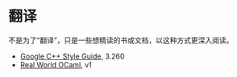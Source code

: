 翻译
====================
不是为了“翻译”，只是一些想精读的书或文档，以这种方式更深入阅读。

- [Google C++ Style Guide](http://google-styleguide.googlecode.com/svn/trunk/cppguide.xml), 3.260
- [Real World OCaml](https://realworldocaml.org/), v1
